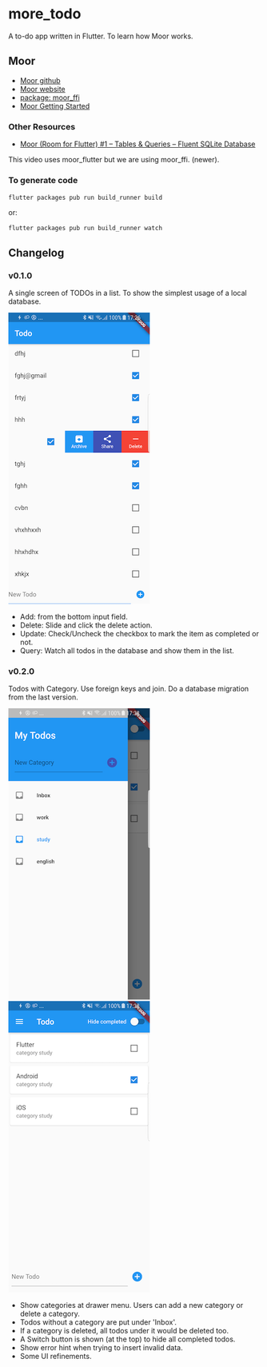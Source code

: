 # more_todo

A to-do app written in Flutter.
To learn how Moor works.

## Moor
* [Moor github](https://github.com/simolus3/moor)
* [Moor website](https://moor.simonbinder.eu/)
* [package: moor_ffi](https://pub.dev/packages/moor_ffi)
* [Moor Getting Started](https://moor.simonbinder.eu/docs/getting-started/)

### Other Resources
* [Moor (Room for Flutter) #1 – Tables & Queries – Fluent SQLite Database](https://www.youtube.com/watch?v=zpWsedYMczM&feature=youtu.be)

This video uses moor_flutter but we are using moor_ffi. (newer).

### To generate code
```
flutter packages pub run build_runner build
```
or:
```
flutter packages pub run build_runner watch
```

## Changelog
### v0.1.0
A single screen of TODOs in a list.
To show the simplest usage of a local database.

![todo list in v0.1.0](./screenshots/todo-app-v0.1.0.png)

* Add: from the bottom input field.
* Delete: Slide and click the delete action.
* Update: Check/Uncheck the checkbox to mark the item as completed or not.
* Query: Watch all todos in the database and show them in the list.

### v0.2.0
Todos with Category.
Use foreign keys and join.
Do a database migration from the last version.

![categories in v0.2.0](./screenshots/todo-app-v0.2.0-categories.png)
![todo list in v0.2.0](./screenshots/todo-app-v0.2.0-todos.png)

* Show categories at drawer menu. Users can add a new category or delete a category.
* Todos without a category are put under 'Inbox'.
* If a category is deleted, all todos under it would be deleted too.
* A Switch button is shown (at the top) to hide all completed todos.
* Show error hint when trying to insert invalid data.
* Some UI refinements.